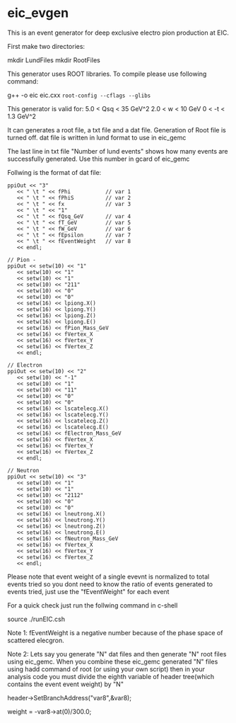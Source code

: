# eic_evgen
This is an event generator for deep exclusive electro pion production at EIC.

First make two directories:

mkdir LundFiles
mkdir RootFiles

This generator uses ROOT libraries. To compile please use following command:

g++ -o eic eic.cxx `root-config --cflags --glibs`

This generator is valid for:
5.0 < Qsq < 35 GeV^2
2.0 < w < 10   GeV
0 < -t < 1.3   GeV^2

It can generates a root file, a txt file and a dat file. Generation of Root
file is turned off. dat file is written in lund format to use in eic_gemc

The last line in txt file "Number of lund events" shows how many events
are  successfully generated. Use this number in gcard of eic_gemc

Follwing is the format of dat file:

    ppiOut << "3"
	   << " \t " << fPhi           // var 1
	   << " \t " << fPhiS          // var 2
	   << " \t " << fx             // var 3
	   << " \t " << "1"	       
	   << " \t " << fQsq_GeV       // var 4
	   << " \t " << fT_GeV         // var 5
	   << " \t " << fW_GeV 	       // var 6
	   << " \t " << fEpsilon       // var 7
	   << " \t " << fEventWeight   // var 8	   
	   << endl;
      
    // Pion -
    ppiOut << setw(10) << "1" 
	   << setw(10) << "1" 
	   << setw(10) << "1" 
	   << setw(10) << "211" 
	   << setw(10) << "0" 
	   << setw(10) << "0" 
	   << setw(16) << lpiong.X()
	   << setw(16) << lpiong.Y()   
	   << setw(16) << lpiong.Z()  
	   << setw(16) << lpiong.E()
	   << setw(16) << fPion_Mass_GeV
	   << setw(16) << fVertex_X
	   << setw(16) << fVertex_Y
	   << setw(16) << fVertex_Z
	   << endl;
    
    // Electron
    ppiOut << setw(10) << "2" 
	   << setw(10) << "-1" 
	   << setw(10) << "1" 
	   << setw(10) << "11" 
	   << setw(10) << "0" 
	   << setw(10) << "0" 
	   << setw(16) << lscatelecg.X() 
	   << setw(16) << lscatelecg.Y() 
	   << setw(16) << lscatelecg.Z() 
	   << setw(16) << lscatelecg.E()
	   << setw(16) << fElectron_Mass_GeV
	   << setw(16) << fVertex_X
	   << setw(16) << fVertex_Y
	   << setw(16) << fVertex_Z
	   << endl;
	  
    // Neutron
    ppiOut << setw(10) << "3" 
	   << setw(10) << "1" 
	   << setw(10) << "1" 
	   << setw(10) << "2112" 
	   << setw(10) << "0" 
	   << setw(10) << "0" 
	   << setw(16) << lneutrong.X() 
	   << setw(16) << lneutrong.Y()
	   << setw(16) << lneutrong.Z()
	   << setw(16) << lneutrong.E()
	   << setw(16) << fNeutron_Mass_GeV
	   << setw(16) << fVertex_X
	   << setw(16) << fVertex_Y
	   << setw(16) << fVertex_Z
	   << endl;


Please note that event weight of a single evevnt is normalized to total
events tried so you dont need to know the ratio of events generated to
events tried, just use the "fEventWeight" for each event

For a quick check just run the follwing command in c-shell

source ./runEIC.csh

Note 1:
fEventWeight is a negative number because of the phase space of scattered
elecgron. 

Note 2:
Lets say you generate "N" dat files and then generate "N" root files using
eic_gemc. When you combine these eic_gemc generated "N" files using hadd
command of root (or using your own script) then in your analysis code you
must divide the eighth variable of header tree(which contains the event
event weight) by "N" 

  header->SetBranchAddress("var8",&var8);

weight = -var8->at(0)/300.0;
